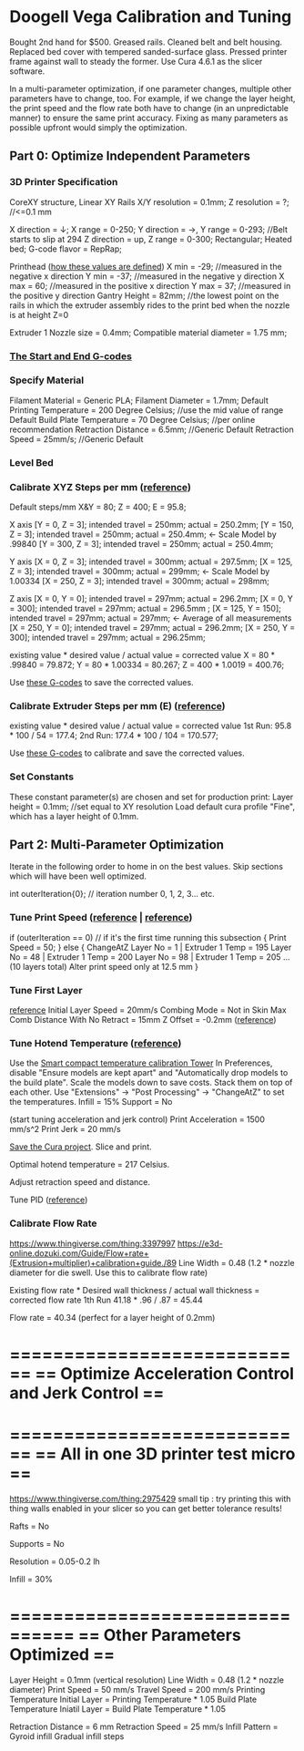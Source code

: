

# Doogell Vega Calibration and Tuning

Bought 2nd hand for $500. 
Greased rails. Cleaned belt and belt housing. 
Replaced bed cover with tempered sanded-surface glass.
Pressed printer frame against wall to steady the former.
Use Cura 4.6.1 as the slicer software.

In a multi-parameter optimization, if one parameter changes, multiple other parameters have to change, too. For example, if we change the layer height, the print speed and the flow rate both have to change (in an unpredictable manner) to ensure the same print accuracy. Fixing as many parameters as possible upfront would simply the optimization.

## Part 0: Optimize Independent Parameters

### 3D Printer Specification
CoreXY structure, Linear XY Rails
X/Y resolution = 0.1mm;
Z resolution = ?; //<=0.1 mm

X direction = ↓; X range = 0-250; 
Y direction = →, Y range = 0-293; //Belt starts to slip at 294
Z direction = up, Z range = 0-300;
Rectangular; Heated bed; G-code flavor = RepRap;

Printhead ([how these values are defined](https://community.ultimaker.com/topic/18484-printhead-settings/)) 
X min = -29; //measured in the negative x direction
Y min = -37; //measured in the negative y direction
X max = 60; //measured in the positive x direction
Y max = 37; //measured in the positive y direction
Gantry Height = 82mm; //the lowest point on the rails in which the extruder assembly rides to the print bed when the nozzle is at height Z=0

Extruder 1
Nozzle size = 0.4mm; Compatible material diameter = 1.75 mm;

### [The Start and End G-codes](StartAndEndG-code.txt)

### Specify Material
Filament Material = Generic PLA;
Filament Diameter = 1.7mm;
Default Printing Temperature = 200 Degree Celsius; //use the mid value of range
Default Build Plate Temperature = 70 Degree Celsius; //per online recommendation
Retraction Distance = 6.5mm; //Generic Default
Retraction Speed = 25mm/s; //Generic Default

### Level Bed

### Calibrate XYZ Steps per mm ([reference](https://www.youtube.com/watch?v=W4CsD5lRvHY&feature=emb_logo))

Default steps/mm
X&Y = 80; Z = 400; E = 95.8;

X axis 
[Y = 0, Z = 3]; intended travel = 250mm; actual = 250.2mm;
[Y = 150, Z = 3]; intended travel = 250mm; actual = 250.4mm; <- Scale Model by .99840
[Y = 300, Z = 3]; intended travel = 250mm; actual = 250.4mm;

Y axis 
[X = 0, Z = 3]; intended travel = 300mm; actual = 297.5mm;
[X = 125, Z = 3]; intended travel = 300mm; actual = 299mm; <- Scale Model by 1.00334
[X = 250, Z = 3]; intended travel = 300mm; actual = 298mm;

Z axis
[X = 0, Y = 0]; intended travel = 297mm; actual = 296.2mm;
[X = 0, Y = 300]; intended travel = 297mm; actual = 296.5mm ;
[X = 125, Y = 150]; intended travel = 297mm; actual = 297mm; <- Average of all measurements
[X = 250, Y = 0]; intended travel = 297mm; actual = 296.2mm;
[X = 250, Y = 300]; intended travel = 297mm; actual = 296.25mm;

existing value * desired value / actual value = corrected value
X = 80 * .99840 = 79.872;
Y = 80 * 1.00334 = 80.267;
Z = 400 * 1.0019 = 400.76;

Use [these G-codes](CalibrateXYZStepsPerMm.gcode) to save the corrected values.

### Calibrate Extruder Steps per mm (E) ([reference](https://mattshub.com/blog/2017/04/19/extruder-calibration))
existing value * desired value / actual value = corrected value
1st Run: 95.8 * 100 / 54 = 177.4;
2nd Run: 177.4 * 100 / 104 = 170.577;

Use [these G-codes](CalibrateExtruderStepsPerMm.gcode) to calibrate and save the corrected values.

### Set Constants
These constant parameter(s) are chosen and set for production print:
Layer height = 0.1mm; //set equal to XY resolution
Load default cura profile "Fine", which has a layer height of 0.1mm.




## Part 2: Multi-Parameter Optimization

Iterate in the following order to home in on the best values. Skip sections which will have been well optimized.

int outerIteration{0};  // iteration number 0, 1, 2, 3... etc.
### Tune Print Speed ([reference](https://all3dp.com/2/3d-printing-speed-optimal-settings/) | [reference](https://www.thingiverse.com/thing:1586548))
if (outerIteration == 0) // if it's the first time running this subsection
{
	Print Speed = 50;
}
else
{
	ChangeAtZ
	Layer No = 1  | Extruder 1 Temp = 195 
	Layer No = 48 | Extruder 1 Temp = 200
	Layer No = 98 | Extruder 1 Temp = 205
	... (10 layers total)
	Alter print speed only at 12.5 mm
}

### Tune First Layer 
[reference](https://www.youtube.com/watch?v=pAFDEn3wGYo)
Initial Layer Speed = 20mm/s
Combing Mode = Not in Skin
Max Comb Distance With No Retract = 15mm
Z Offset = -0.2mm ([reference](https://all3dp.com/2/cura-z-offset-simply-explained/))

### Tune Hotend Temperature ([reference](https://e3d-online.dozuki.com/Guide/Calibrating+Printing+temperature/91))
Use the [Smart compact temperature calibration Tower](https://www.thingiverse.com/thing:2729076)
In Preferences, disable "Ensure models are kept apart" and "Automatically drop models to the build plate".
Scale the models down to save costs. Stack them on top of each other. Use "Extensions" -> "Post Processing" -> "ChangeAtZ" to set the temperatures.
Infill = 15%
Support = No

(start tuning acceleration and jerk control)
Print Acceleration = 1500 mm/s^2 
Print Jerk = 20 mm/s

[Save the Cura project](CFFFP_SmartTemperatureTower_195-230.3mf).
Slice and print.


Optimal hotend temperature = 217 Celsius.

Adjust retraction speed and distance.

Tune PID ([reference](https://www.3dhubs.com/talk/t/howto-calibrate-tune-and-fine-tune-your-printer-and-filament/5695))






### Calibrate Flow Rate 
https://www.thingiverse.com/thing:3397997
https://e3d-online.dozuki.com/Guide/Flow+rate+(Extrusion+multiplier)+calibration+guide./89
Line Width = 0.48 (1.2 * nozzle diameter for die swell. Use this to calibrate flow rate)

Existing flow rate * Desired wall thickness / actual wall thickness = corrected flow rate
1th Run
41.18 * .96 / .87 = 45.44

Flow rate = 40.34 (perfect for a layer height of 0.2mm)





============================
== Optimize Acceleration Control and Jerk Control ==
============================



============================
== All in one 3D printer test micro ==
============================
https://www.thingiverse.com/thing:2975429
small tip : try printing this with thing walls enabled in your slicer so you can get better tolerance results!

Rafts =
No

Supports =
No

Resolution =
0.05-0.2 lh

Infill =
30%



================================
== Other Parameters Optimized ==
================================
Layer Height = 0.1mm (vertical resolution)
Line Width = 0.48 (1.2 * nozzle diameter)
Print Speed = 50 mm/s
Travel Speed = 200 mm/s
Printing Temperature Initial Layer = Printing Temperature * 1.05
Build Plate Temperature Iniatil Layer = Build Plate Temperature * 1.05


Retraction Distance = 6 mm
Retraction Speed = 25 mm/s
Infill Pattern = Gyroid infill
Gradual infill steps